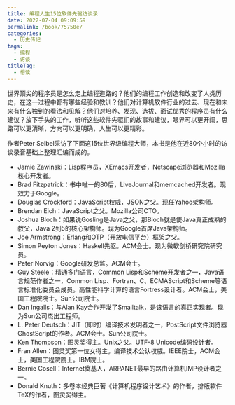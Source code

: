 ```yaml
---
title: 编程人生15位软件先驱访谈录
date: 2022-07-04 09:09:59
permalink: /book/75750e/
categories:
  - 历史传记
tags:
  - 编程
  - 访谈
titleTag: 
  - 想读
---
```


世界顶尖的程序员是怎么走上编程道路的？他们的编程工作创造和改变了人类历史，在这一过程中都有哪些经验和教训？他们对计算机软件行业的过去、现在和未来有什么独到的看法和见解？他们对培养、发现、选拔、面试优秀的程序员有什么建议？放下手头的工作，听听这些软件先驱们的故事和建议，眼界可以更开阔，思路可以更清晰，方向可以更明确，人生可以更精彩。

作者Peter Seibel采访了下面这15位世界级编程大师，本书是他在近80个小时的访谈录音基础上整理汇编而成的。

<!-- more -->

- Jamie Zawinski：Lisp程序员，XEmacs开发者，Netscape浏览器和Mozilla核心开发者。
- Brad Fitzpatrick：书中唯一的80后，LiveJournal和memcached开发者。现效力于Google。
- Douglas Crockford：JavaScript权威，JSON之父。现任Yahoo架构师。
- Brendan Eich：JavaScript之父。Mozilla公司CTO。
- Joshua Bloch：如果说Gosling是Java之父，那Bloch就是使Java真正成熟的教父，Java 2到5的核心架构师。现为Google首席Java架构师。
- Joe Armstrong：Erlang和OTP（开放电信平台）框架之父。
- Simon Peyton Jones：Haskell先驱。ACM会士。现为微软剑桥研究院研究员。
- Peter Norvig：Google研发总监。ACM会士。
- Guy Steele：精通多门语言，Common Lisp和Scheme开发者之一，Java语言规范作者之一，Common Lisp、Fortran、C、ECMAScript和Scheme等语言标准化委员会成员。高性能科学计算的语言Fortress设计者。ACM会士，美国工程院院士。Sun公司院士。
- Dan Ingalls：与Alan Kay合作开发了Smalltalk，是该语言的真正实现者。现为Sun公司杰出工程师。
- L. Peter Deutsch：JIT（即时）编译技术发明者之一，PostScript文件浏览器GhostScript的作者。ACM会士。Sun公司院士。
- Ken Thompson：图灵奖得主。Unix之父。UTF-8 Unicode编码设计者。
- Fran Allen：图灵奖第一位女得主。编译技术公认权威。IEEE院士，ACM会士，美国工程院院士。IBM院士。
- Bernie Cosell：Internet奠基人，ARPANET最早的路由计算机IMP设计者之一。
- Donald Knuth：多卷本经典巨著《计算机程序设计艺术》的作者，排版软件TeX的作者，图灵奖得主。

<BookShelf
album="https://cdn.staticaly.com/gh/jonsam-ng/image-hosting@master/oxygen-space/image.46mtmgdgc4y0.webp"
:pages="481"
link="https://www.aliyundrive.com/s/6bQAzfLFBoU"
douban="https://book.douban.com/subject/5355285/"
author="Peter Seibel"
publisher="人民邮电出版社"
intro="作者Peter Seibel采访15位世界级编程大师，本书是他在近80个小时的访谈录音基础上整理汇编而成的。"
lang="中文"
/>
